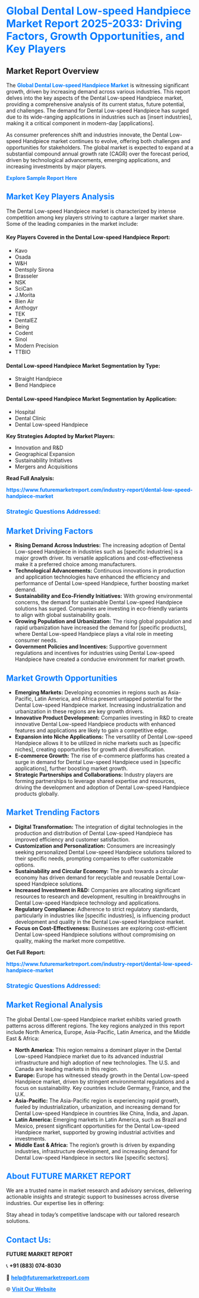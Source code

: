 <h1 style="color: #007BFF;">Global Dental Low-speed Handpiece Market Report 2025-2033: Driving Factors, Growth Opportunities, and Key Players</h1>

<section id="overview">
<h2>Market Report Overview</h2>
<p>The <a href="https://www.futuremarketreport.com/industry-report/dental-low-speed-handpiece-market" style="color: #007BFF; text-decoration: none;"><strong>Global Dental Low-speed Handpiece Market</strong></a> is witnessing significant growth, driven by increasing demand across various industries. This report delves into the key aspects of the Dental Low-speed Handpiece market, providing a comprehensive analysis of its current status, future potential, and challenges. The demand for Dental Low-speed Handpiece has surged due to its wide-ranging applications in industries such as [insert industries], making it a critical component in modern-day [applications].</p>
<p>As consumer preferences shift and industries innovate, the Dental Low-speed Handpiece market continues to evolve, offering both challenges and opportunities for stakeholders. The global market is expected to expand at a substantial compound annual growth rate (CAGR) over the forecast period, driven by technological advancements, emerging applications, and increasing investments by major players.</p>
</section>

<section id="overview">
<p><a href="https://www.futuremarketreport.com/request-sample/reportId=125121" style="color: #007BFF; text-decoration: none;"><strong>Explore Sample Report Here</strong></a></p>
</section>

<section id="key-players">
<h2 style="color: #007BFF;">Market Key Players Analysis</h2>
<p>The Dental Low-speed Handpiece market is characterized by intense competition among key players striving to capture a larger market share. Some of the leading companies in the market include:</p>
<h4>Key Players Covered in the Dental Low-speed Handpiece Report:</h4>
<ul><li>Kavo</li><li>Osada</li><li>W&amp;H</li><li>Dentsply Sirona</li><li>Brasseler</li><li>NSK</li><li>SciCan</li><li>J.Morita</li><li>Bien Air</li><li>Anthogyr</li><li>TEK</li><li>DentalEZ</li><li>Being</li><li>Codent</li><li>Sinol</li><li>Modern Precision</li><li>TTBIO</li></ul>
<h4>Dental Low-speed Handpiece Market Segmentation by Type:</h4>
<ul><li>Straight Handpiece</li><li>Bend Handpiece</li></ul>

<h4>Dental Low-speed Handpiece Market Segmentation by Application:</h4>
<ul><li>Hospital</li><li>Dental Clinic</li><li>Dental Low-speed Handpiece</li></ul>
<p><strong>Key Strategies Adopted by Market Players:</strong></p>
<ul>
<li>Innovation and R&D</li>
<li>Geographical Expansion</li>
<li>Sustainability Initiatives</li>
<li>Mergers and Acquisitions</li>
</ul>
</section>

<section>
<p><strong>Read Full Analysis: </strong></p><a href="https://www.futuremarketreport.com/industry-report/dental-low-speed-handpiece-market" style="color: #007BFF; text-decoration: none;"><strong>https://www.futuremarketreport.com/industry-report/dental-low-speed-handpiece-market</strong></a>
<h3 style="color: #007BFF;">Strategic Questions Addressed:</h3>
</section>

<section id="driving-factors">
<h2 style="color: #007BFF;">Market Driving Factors</h2>
<ul>
<li><strong>Rising Demand Across Industries:</strong> The increasing adoption of Dental Low-speed Handpiece in industries such as [specific industries] is a major growth driver. Its versatile applications and cost-effectiveness make it a preferred choice among manufacturers.</li>
<li><strong>Technological Advancements:</strong> Continuous innovations in production and application technologies have enhanced the efficiency and performance of Dental Low-speed Handpiece, further boosting market demand.</li>
<li><strong>Sustainability and Eco-Friendly Initiatives:</strong> With growing environmental concerns, the demand for sustainable Dental Low-speed Handpiece solutions has surged. Companies are investing in eco-friendly variants to align with global sustainability goals.</li>
<li><strong>Growing Population and Urbanization:</strong> The rising global population and rapid urbanization have increased the demand for [specific products], where Dental Low-speed Handpiece plays a vital role in meeting consumer needs.</li>
<li><strong>Government Policies and Incentives:</strong> Supportive government regulations and incentives for industries using Dental Low-speed Handpiece have created a conducive environment for market growth.</li>
</ul>
</section>

<section id="growth-opportunities">
<h2 style="color: #007BFF;">Market Growth Opportunities</h2>
<ul>
<li><strong>Emerging Markets:</strong> Developing economies in regions such as Asia-Pacific, Latin America, and Africa present untapped potential for the Dental Low-speed Handpiece market. Increasing industrialization and urbanization in these regions are key growth drivers.</li>
<li><strong>Innovative Product Development:</strong> Companies investing in R&D to create innovative Dental Low-speed Handpiece products with enhanced features and applications are likely to gain a competitive edge.</li>
<li><strong>Expansion into Niche Applications:</strong> The versatility of Dental Low-speed Handpiece allows it to be utilized in niche markets such as [specific niches], creating opportunities for growth and diversification.</li>
<li><strong>E-commerce Growth:</strong> The rise of e-commerce platforms has created a surge in demand for Dental Low-speed Handpiece used in [specific applications], further boosting market growth.</li>
<li><strong>Strategic Partnerships and Collaborations:</strong> Industry players are forming partnerships to leverage shared expertise and resources, driving the development and adoption of Dental Low-speed Handpiece products globally.</li>
</ul>
</section>

<section id="trending-factors">
<h2 style="color: #007BFF;">Market Trending Factors</h2>
<ul>
<li><strong>Digital Transformation:</strong> The integration of digital technologies in the production and distribution of Dental Low-speed Handpiece has improved efficiency and customer satisfaction.</li>
<li><strong>Customization and Personalization:</strong> Consumers are increasingly seeking personalized Dental Low-speed Handpiece solutions tailored to their specific needs, prompting companies to offer customizable options.</li>
<li><strong>Sustainability and Circular Economy:</strong> The push towards a circular economy has driven demand for recyclable and reusable Dental Low-speed Handpiece solutions.</li>
<li><strong>Increased Investment in R&D:</strong> Companies are allocating significant resources to research and development, resulting in breakthroughs in Dental Low-speed Handpiece technology and applications.</li>
<li><strong>Regulatory Compliance:</strong> Adherence to strict regulatory standards, particularly in industries like [specific industries], is influencing product development and quality in the Dental Low-speed Handpiece market.</li>
<li><strong>Focus on Cost-Effectiveness:</strong> Businesses are exploring cost-efficient Dental Low-speed Handpiece solutions without compromising on quality, making the market more competitive.</li>
</ul>
</section>

<section>
<p><strong>Get Full Report: </strong></p><a href="https://www.futuremarketreport.com/industry-report/dental-low-speed-handpiece-market" style="color: #007BFF; text-decoration: none;"><strong>https://www.futuremarketreport.com/industry-report/dental-low-speed-handpiece-market</strong></a>
<h3 style="color: #007BFF;">Strategic Questions Addressed:</h3>
</section>


<section id="regional-analysis">
<h2 style="color: #007BFF;">Market Regional Analysis</h2>
<p>The global Dental Low-speed Handpiece market exhibits varied growth patterns across different regions. The key regions analyzed in this report include North America, Europe, Asia-Pacific, Latin America, and the Middle East & Africa:</p>
<ul>
<li><strong>North America:</strong> This region remains a dominant player in the Dental Low-speed Handpiece market due to its advanced industrial infrastructure and high adoption of new technologies. The U.S. and Canada are leading markets in this region.</li>
<li><strong>Europe:</strong> Europe has witnessed steady growth in the Dental Low-speed Handpiece market, driven by stringent environmental regulations and a focus on sustainability. Key countries include Germany, France, and the U.K.</li>
<li><strong>Asia-Pacific:</strong> The Asia-Pacific region is experiencing rapid growth, fueled by industrialization, urbanization, and increasing demand for Dental Low-speed Handpiece in countries like China, India, and Japan.</li>
<li><strong>Latin America:</strong> Emerging markets in Latin America, such as Brazil and Mexico, present significant opportunities for the Dental Low-speed Handpiece market, supported by growing industrial activities and investments.</li>
<li><strong>Middle East & Africa:</strong> The region’s growth is driven by expanding industries, infrastructure development, and increasing demand for Dental Low-speed Handpiece in sectors like [specific sectors].</li>
</ul>
</section>

<footer>
<h2 style="color: #007BFF;">About FUTURE MARKET REPORT</h2>
<p>We are a trusted name in market research and advisory services, delivering actionable insights and strategic support to businesses across diverse industries. Our expertise lies in offering:</p>

<p>Stay ahead in today’s competitive landscape with our tailored research solutions.</p>

<h2 style="color: #007BFF;">Contact Us:</h2>
<p><strong>FUTURE MARKET REPORT</strong></p>
<p>📞 <strong>+91 (883) 074-8030</strong></p>
<p>📧 <strong><a href="mailto:help@futuremarketreport.com" style="color: #007BFF;">help@futuremarketreport.com</a></strong></p>
<p>🌐 <strong><a href="https://www.futuremarketreport.com/" style="color: #007BFF;">Visit Our Website</a></strong></p>
</footer>